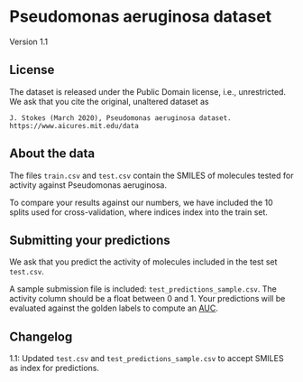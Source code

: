 # Pseudomonas aeruginosa dataset

Version 1.1

## License

The dataset is released under the Public Domain license, i.e., unrestricted. We
ask that you cite the original, unaltered dataset as 

```
J. Stokes (March 2020), Pseudomonas aeruginosa dataset.
https://www.aicures.mit.edu/data
```

## About the data

The files `train.csv` and `test.csv` contain the SMILES of molecules tested for
activity against Pseudomonas aeruginosa.

To compare your results against our numbers, we have included the 10 splits used
for cross-validation, where indices index into the train set. 

## Submitting your predictions

We ask that you predict the activity of molecules included in the test set
`test.csv`.

A sample submission file is included: `test_predictions_sample.csv`.  The
activity column should be a float between 0 and 1.  Your predictions will be
evaluated against the golden labels to compute an [AUC](https://github.com/yangkevin2/coronavirus_data/blob/master/scripts/evaluate_auc.py).


## Changelog

1.1: Updated `test.csv` and `test_predictions_sample.csv` to accept SMILES as index for predictions.
